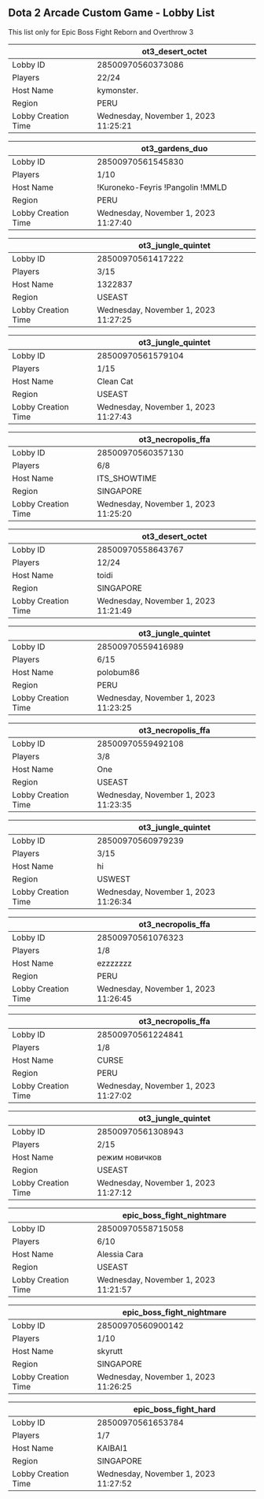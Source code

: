 ## Dota 2 Arcade Custom Game - Lobby List

This list only for Epic Boss Fight Reborn and Overthrow 3

|  | ot3_desert_octet |
| ------ | ------ |
| Lobby ID | 28500970560373086 |
| Players | 22/24 |
| Host Name | kymonster. |
| Region | PERU |
| Lobby Creation Time | Wednesday, November 1, 2023 11:25:21 |


|  | ot3_gardens_duo |
| ------ | ------ |
| Lobby ID | 28500970561545830 |
| Players | 1/10 |
| Host Name | !Kuroneko-Feyris !Pangolin !MMLD |
| Region | PERU |
| Lobby Creation Time | Wednesday, November 1, 2023 11:27:40 |


|  | ot3_jungle_quintet |
| ------ | ------ |
| Lobby ID | 28500970561417222 |
| Players | 3/15 |
| Host Name | 1322837 |
| Region | USEAST |
| Lobby Creation Time | Wednesday, November 1, 2023 11:27:25 |


|  | ot3_jungle_quintet |
| ------ | ------ |
| Lobby ID | 28500970561579104 |
| Players | 1/15 |
| Host Name | Clean Cat |
| Region | USEAST |
| Lobby Creation Time | Wednesday, November 1, 2023 11:27:43 |


|  | ot3_necropolis_ffa |
| ------ | ------ |
| Lobby ID | 28500970560357130 |
| Players | 6/8 |
| Host Name | ITS_SHOWTIME |
| Region | SINGAPORE |
| Lobby Creation Time | Wednesday, November 1, 2023 11:25:20 |


|  | ot3_desert_octet |
| ------ | ------ |
| Lobby ID | 28500970558643767 |
| Players | 12/24 |
| Host Name | toidi |
| Region | SINGAPORE |
| Lobby Creation Time | Wednesday, November 1, 2023 11:21:49 |


|  | ot3_jungle_quintet |
| ------ | ------ |
| Lobby ID | 28500970559416989 |
| Players | 6/15 |
| Host Name | polobum86 |
| Region | PERU |
| Lobby Creation Time | Wednesday, November 1, 2023 11:23:25 |


|  | ot3_necropolis_ffa |
| ------ | ------ |
| Lobby ID | 28500970559492108 |
| Players | 3/8 |
| Host Name | One |
| Region | USEAST |
| Lobby Creation Time | Wednesday, November 1, 2023 11:23:35 |


|  | ot3_jungle_quintet |
| ------ | ------ |
| Lobby ID | 28500970560979239 |
| Players | 3/15 |
| Host Name | hi |
| Region | USWEST |
| Lobby Creation Time | Wednesday, November 1, 2023 11:26:34 |


|  | ot3_necropolis_ffa |
| ------ | ------ |
| Lobby ID | 28500970561076323 |
| Players | 1/8 |
| Host Name | ezzzzzzz |
| Region | PERU |
| Lobby Creation Time | Wednesday, November 1, 2023 11:26:45 |


|  | ot3_necropolis_ffa |
| ------ | ------ |
| Lobby ID | 28500970561224841 |
| Players | 1/8 |
| Host Name | CURSE |
| Region | PERU |
| Lobby Creation Time | Wednesday, November 1, 2023 11:27:02 |


|  | ot3_jungle_quintet |
| ------ | ------ |
| Lobby ID | 28500970561308943 |
| Players | 2/15 |
| Host Name | режим новичков |
| Region | USEAST |
| Lobby Creation Time | Wednesday, November 1, 2023 11:27:12 |


|  | epic_boss_fight_nightmare |
| ------ | ------ |
| Lobby ID | 28500970558715058 |
| Players | 6/10 |
| Host Name | Alessia Cara |
| Region | USEAST |
| Lobby Creation Time | Wednesday, November 1, 2023 11:21:57 |


|  | epic_boss_fight_nightmare |
| ------ | ------ |
| Lobby ID | 28500970560900142 |
| Players | 1/10 |
| Host Name | skyrutt |
| Region | SINGAPORE |
| Lobby Creation Time | Wednesday, November 1, 2023 11:26:25 |


|  | epic_boss_fight_hard |
| ------ | ------ |
| Lobby ID | 28500970561653784 |
| Players | 1/7 |
| Host Name | KAIBAI1 |
| Region | SINGAPORE |
| Lobby Creation Time | Wednesday, November 1, 2023 11:27:52 |


